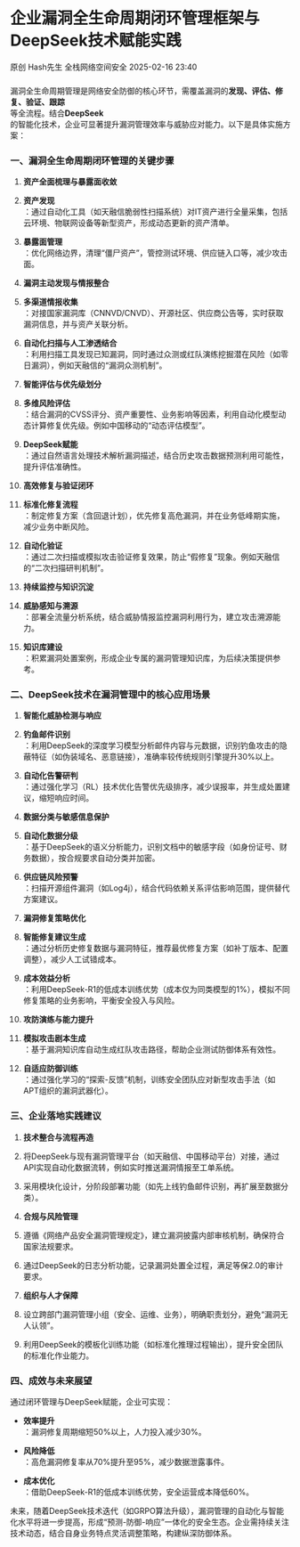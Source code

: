 #  企业漏洞全生命周期闭环管理框架与DeepSeek技术赋能实践   
原创 Hash先生  全栈网络空间安全   2025-02-16 23:40  
  
###   
  
漏洞全生命周期管理是网络安全防御的核心环节，需覆盖漏洞的**发现、评估、修复、验证、跟踪**  
等全流程。结合**DeepSeek**  
的智能化技术，企业可显著提升漏洞管理效率与威胁应对能力。以下是具体实施方案：  
### 一、漏洞全生命周期闭环管理的关键步骤  
1. **资产全面梳理与暴露面收敛**  
  
1. **资产发现**  
：通过自动化工具（如天融信脆弱性扫描系统）对IT资产进行全量采集，包括云环境、物联网设备等新型资产，形成动态更新的资产清单。  
  
1. **暴露面管理**  
：优化网络边界，清理“僵尸资产”，管控测试环境、供应链入口等，减少攻击面。  
  
1. **漏洞主动发现与情报整合**  
  
1. **多渠道情报收集**  
：对接国家漏洞库（CNNVD/CNVD）、开源社区、供应商公告等，实时获取漏洞信息，并与资产关联分析。  
  
1. **自动化扫描与人工渗透结合**  
：利用扫描工具发现已知漏洞，同时通过众测或红队演练挖掘潜在风险（如零日漏洞），例如天融信的“漏洞众测机制”。  
  
1. **智能评估与优先级划分**  
  
1. **多维风险评估**  
：结合漏洞的CVSS评分、资产重要性、业务影响等因素，利用自动化模型动态计算修复优先级。例如中国移动的“动态评估模型”。  
  
1. **DeepSeek赋能**  
：通过自然语言处理技术解析漏洞描述，结合历史攻击数据预测利用可能性，提升评估准确性。  
  
1. **高效修复与验证闭环**  
  
1. **标准化修复流程**  
：制定修复方案（含回退计划），优先修复高危漏洞，并在业务低峰期实施，减少业务中断风险。  
  
1. **自动化验证**  
：通过二次扫描或模拟攻击验证修复效果，防止“假修复”现象。例如天融信的“二次扫描研判机制”。  
  
1. **持续监控与知识沉淀**  
  
1. **威胁感知与溯源**  
：部署全流量分析系统，结合威胁情报监控漏洞利用行为，建立攻击溯源能力。  
  
1. **知识库建设**  
：积累漏洞处置案例，形成企业专属的漏洞管理知识库，为后续决策提供参考。  
  
### 二、DeepSeek技术在漏洞管理中的核心应用场景  
1. **智能化威胁检测与响应**  
  
1. **钓鱼邮件识别**  
：利用DeepSeek的深度学习模型分析邮件内容与元数据，识别钓鱼攻击的隐蔽特征（如伪装域名、恶意链接），准确率较传统规则引擎提升30%以上。  
  
1. **自动化告警研判**  
：通过强化学习（RL）技术优化告警优先级排序，减少误报率，并生成处置建议，缩短响应时间。  
  
1. **数据分类与敏感信息保护**  
  
1. **自动化数据分级**  
：基于DeepSeek的语义分析能力，识别文档中的敏感字段（如身份证号、财务数据），按合规要求自动分类并加密。  
  
1. **供应链风险预警**  
：扫描开源组件漏洞（如Log4j），结合代码依赖关系评估影响范围，提供替代方案建议。  
  
1. **漏洞修复策略优化**  
  
1. **智能修复建议生成**  
：通过分析历史修复数据与漏洞特征，推荐最优修复方案（如补丁版本、配置调整），减少人工试错成本。  
  
1. **成本效益分析**  
：利用DeepSeek-R1的低成本训练优势（成本仅为同类模型的1%），模拟不同修复策略的业务影响，平衡安全投入与风险。  
  
1. **攻防演练与能力提升**  
  
1. **模拟攻击剧本生成**  
：基于漏洞知识库自动生成红队攻击路径，帮助企业测试防御体系有效性。  
  
1. **自适应防御训练**  
：通过强化学习的“探索-反馈”机制，训练安全团队应对新型攻击手法（如APT组织的漏洞武器化）。  
  
### 三、企业落地实践建议  
1. **技术整合与流程再造**  
  
1. 将DeepSeek与现有漏洞管理平台（如天融信、中国移动平台）对接，通过API实现自动化数据流转，例如实时推送漏洞情报至工单系统。  
  
1. 采用模块化设计，分阶段部署功能（如先上线钓鱼邮件识别，再扩展至数据分类）。  
  
1. **合规与风险管理**  
  
1. 遵循《网络产品安全漏洞管理规定》，建立漏洞披露内部审核机制，确保符合国家法规要求。  
  
1. 通过DeepSeek的日志分析功能，记录漏洞处置全过程，满足等保2.0的审计要求。  
  
1. **组织与人才保障**  
  
1. 设立跨部门漏洞管理小组（安全、运维、业务），明确职责划分，避免“漏洞无人认领”。  
  
1. 利用DeepSeek的模板化训练功能（如标准化推理过程输出），提升安全团队的标准化作业能力。  
  
### 四、成效与未来展望  
  
通过闭环管理与DeepSeek赋能，企业可实现：  
- **效率提升**  
：漏洞修复周期缩短50%以上，人力投入减少30%。  
  
- **风险降低**  
：高危漏洞修复率从70%提升至95%，减少数据泄露事件。  
  
- **成本优化**  
：借助DeepSeek-R1的低成本训练优势，安全运营成本降低60%。  
  
未来，随着DeepSeek技术迭代（如GRPO算法升级），漏洞管理的自动化与智能化水平将进一步提高，形成“预测-防御-响应”一体化的安全生态。企业需持续关注技术动态，结合自身业务特点灵活调整策略，构建纵深防御体系。  
```
```  
  
  
  
